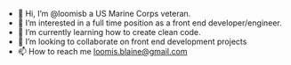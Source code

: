 - 👋 Hi, I’m @loomisb a US Marine Corps veteran.
- 👀 I’m interested in a full time position as a front end developer/engineer.
- 🌱 I’m currently learning how to create clean code.
- 💞️ I’m looking to collaborate on front end development projects
- 📫 How to reach me loomis.blaine@gmail.com

<!---
loomisb/loomisb is a ✨ special ✨ repository because its `README.md` (this file) appears on your GitHub profile.
You can click the Preview link to take a look at your changes.
--->
